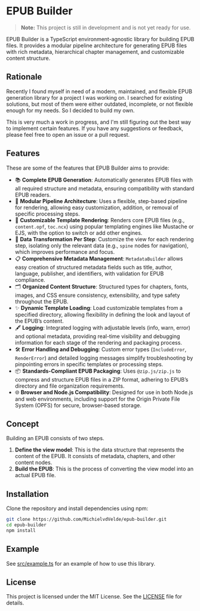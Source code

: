 # EPUB Builder

> **Note:** This project is still in development and is not yet ready for use.

EPUB Builder is a TypeScript environment-agnostic library for building EPUB
files. It provides a modular pipeline architecture for generating EPUB files
with rich metadata, hierarchical chapter management, and customizable content
structure.

## Rationale

Recently I found myself in need of a modern, maintained, and flexible EPUB
generation library for a project I was working on. I searched for existing
solutions, but most of them were either outdated, incomplete, or not flexible
enough for my needs. So I decided to build my own.

This is very much a work in progress, and I'm still figuring out the best way to
implement certain features. If you have any suggestions or feedback, please feel
free to open an issue or a pull request.

## Features

These are some of the features that EPUB Builder aims to provide:

- 📚 **Complete EPUB Generation**: Automatically generates EPUB files with all
  required structure and metadata, ensuring compatibility with standard EPUB
  readers.
- 🔄 **Modular Pipeline Architecture**: Uses a flexible, step-based pipeline for
  rendering, allowing easy customization, addition, or removal of specific
  processing steps.
- 📝 **Customizable Template Rendering**: Renders core EPUB files (e.g.,
  `content.opf`, `toc.ncx`) using popular templating engines like Mustache or
  EJS, with the option to switch or add other engines.
- 🧩 **Data Transformation Per Step**: Customize the view for each rendering
  step, isolating only the relevant data (e.g., `spine` nodes for navigation),
  which improves performance and focus.
- 📋 **Comprehensive Metadata Management**: `MetadataBuilder` allows easy
  creation of structured metadata fields such as title, author, language,
  publisher, and identifiers, with validation for EPUB compliance.
- 🗂️ **Organized Content Structure**: Structured types for chapters, fonts,
  images, and CSS ensure consistency, extensibility, and type safety throughout
  the EPUB.
- ✨ **Dynamic Template Loading**: Load customizable templates from a specified
  directory, allowing flexibility in defining the look and layout of the EPUB’s
  content.
- 🖋️ **Logging**: Integrated logging with adjustable levels (info, warn, error)
  and optional metadata, providing real-time visibility and debugging
  information for each stage of the rendering and packaging process.
- 🛠️ **Error Handling and Debugging**: Custom error types (`IncludeError`,
  `RenderError`) and detailed logging messages simplify troubleshooting by
  pinpointing errors in specific templates or processing steps.
- 📦 **Standards-Compliant EPUB Packaging**: Uses `@zip.js/zip.js` to compress
  and structure EPUB files in a ZIP format, adhering to EPUB’s directory and
  file organization requirements.
- 🌐 **Browser and Node.js Compatibility**: Designed for use in both Node.js and
  web environments, including support for the Origin Private File System (OPFS)
  for secure, browser-based storage.

## Concept

Building an EPUB consists of two steps.

1. **Define the view model**: This is the data structure that represents the
   content of the EPUB. It consists of metadata, chapters, and other content
   nodes.
2. **Build the EPUB**: This is the process of converting the view model into an
   actual EPUB file.

## Installation

Clone the repository and install dependencies using npm:

```sh
git clone https://github.com/MichielvdVelde/epub-builder.git
cd epub-builder
npm install
```

## Example

See [src/example.ts](src/example.ts) for an example of how to use this library.

## License

This project is licensed under the MIT License. See the [LICENSE](LICENSE) file
for details.
